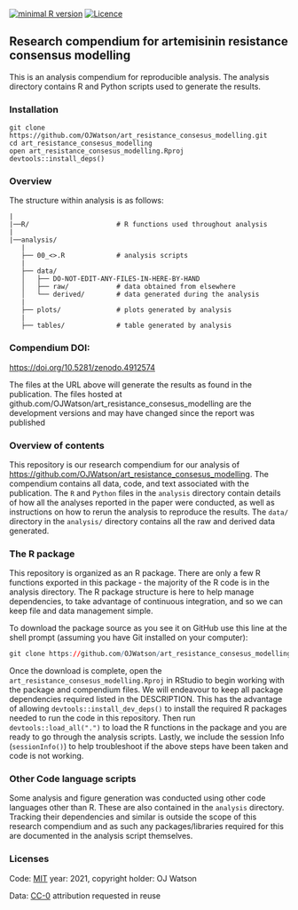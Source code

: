 
<!-- README.md is generated from README.Rmd. Please edit that file -->

[![minimal R
version](https://img.shields.io/badge/R%3E%3D-4.0.3-brightgreen.svg)](https://cran.r-project.org/)
[![Licence](https://img.shields.io/github/license/mashape/apistatus.svg)](http://choosealicense.com/licenses/mit/)

## Research compendium for artemisinin resistance consensus modelling

This is an analysis compendium for reproducible analysis. The analysis
directory contains R and Python scripts used to generate the results.

### Installation

    git clone https://github.com/OJWatson/art_resistance_consesus_modelling.git
    cd art_resistance_consesus_modelling
    open art_resistance_consesus_modelling.Rproj
    devtools::install_deps()

### Overview

The structure within analysis is as follows:

    |
    |──R/                      # R functions used throughout analysis
    |
    |──analysis/
       |
       ├── 00_<>.R             # analysis scripts
       |
       ├── data/
       │   ├── DO-NOT-EDIT-ANY-FILES-IN-HERE-BY-HAND
       │   ├── raw/            # data obtained from elsewhere
       │   └── derived/        # data generated during the analysis
       |
       ├── plots/              # plots generated by analysis
       |
       ├── tables/             # table generated by analysis

### Compendium DOI:

<https://doi.org/10.5281/zenodo.4912574>

The files at the URL above will generate the results as found in the
publication. The files hosted at
github.com/OJWatson/art\_resistance\_consesus\_modelling are the
development versions and may have changed since the report was published

### Overview of contents

This repository is our research compendium for our analysis of
<https://github.com/OJWatson/art_resistance_consesus_modelling>. The
compendium contains all data, code, and text associated with the
publication. The `R` and `Python` files in the `analysis` directory
contain details of how all the analyses reported in the paper were
conducted, as well as instructions on how to rerun the analysis to
reproduce the results. The `data/` directory in the `analysis/`
directory contains all the raw and derived data generated.

### The R package

This repository is organized as an R package. There are only a few R
functions exported in this package - the majority of the R code is in
the analysis directory. The R package structure is here to help manage
dependencies, to take advantage of continuous integration, and so we can
keep file and data management simple.

To download the package source as you see it on GitHub use this line at
the shell prompt (assuming you have Git installed on your computer):

``` r
git clone https://github.com/OJWatson/art_resistance_consesus_modelling.git
```

Once the download is complete, open the
`art_resistance_consesus_modelling.Rproj` in RStudio to begin working
with the package and compendium files. We will endeavour to keep all
package dependencies required listed in the DESCRIPTION. This has the
advantage of allowing `devtools::install_dev_deps()` to install the
required R packages needed to run the code in this repository. Then run
`devtools::load_all(".")` to load the R functions in the package and you
are ready to go through the analysis scripts. Lastly, we include the
session Info (`sessionInfo()`) to help troubleshoot if the above steps
have been taken and code is not working.

### Other Code language scripts

Some analysis and figure generation was conducted using other code
languages other than R. These are also contained in the `analysis`
directory. Tracking their dependencies and similar is outside the scope
of this research compendium and as such any packages/libraries required
for this are documented in the analysis script themselves.

### Licenses

Code: [MIT](http://opensource.org/licenses/MIT) year: 2021, copyright
holder: OJ Watson

Data: [CC-0](http://creativecommons.org/publicdomain/zero/1.0/)
attribution requested in reuse
